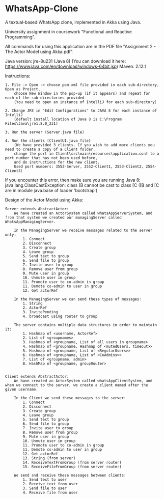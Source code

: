 # WhatsApp-Clone
A textual-based WhatsApp clone, implemented in Akka using Java.

University assignment in coursework "Functional and Reactive Programming".

All commands for using this application are in the PDF file "Assignment 2 - The Actor Model using Akka.pdf".

Java version: jre-8u231 (Java 8) (You can download it here: https://www.java.com/en/download/windows-64bit.jsp)
Maven: 2.12.1

Instructions:
	
	1. File -> Open -> choose pom.xml file provided in each sub-directory, Open as Project,
		choose New Window in the pop-up (if it appears) and repeat for each of the sub-directories provided
		(You need to open an instance of IntelliJ for each sub-directory)
		
	2. Change JRE in 'Edit Configurations' to JAVA 8 for each instance of IntelliJ
		(default install location of Java 8 is C:\Program Files\Java\jre1.8.0_231)

	3. Run the server (Server.java file)

	4. Run the clients (ClientUI.java file)
		(We have provided 3 clients. If you wish to add more clients you need to create a copy of a Client folder,
		change the port in Client\src\main\resources\application.conf to a port number that has not been used before,
		and do instructions for the new client.
		Used port numbers: 3553-Server, 2552-Client1, 2553-Client2, 2554-Client3)

If you encounter this error, then make sure you are running Java 8:
	java.lang.ClassCastException: class [B cannot be cast to class [C ([B and [C are in module java.base of loader 'bootstrap')


Design of the Actor Model using Akka:
	
	Server extends AbstractActor:
		We have created an ActorSystem called whatsAppServerSystem, and from that system we created our managingServer called WhatsAppManagingServer.

		In the ManagingServer we receive messages related to the server only:
			1. Connect
			2. Disconnect
			3. Create group
			4. Leave group
			5. Send text to group
			6. Send file to group
			7. Invite user to group
			8. Remove user from group
			9. Mute user in group
			10. Unmute user in group
			11. Promote user to co-admin in group
			11. Demote co-admin to user in group
			12. Get actorRef

		In the ManagingServer we can send these types of messages:
			1. String
			2. ActorRef
			3. InvitePending
			4. broadcast using router to group

		The server contains multiple data structures in order to maintain it:
			1. Hashmap of <username, ActorRef>
			2. List of <groupnames>
			3. Hashmap of <groupname, List of all users in groupname>
			4. Hashmap of <groupname, Hashmap of <mutedUsers, timeout>>
			5. Hashmap of <groupname, List of <RegularUsers>>
			6. Hashmap of <groupname, List of <CoAdmins>>
			7. List of <groupname, admin>
			8. HashMap of <groupname, groupRouter>


	Client extends AbstractActor:
		We have created an ActorSystem called whatsAppClientSystem, and when we connect to the server, we create a client named after the given username.

		In the Client we send these messages to the server:
			1. Connect
			2. Disconnect
			3. Create group
			4. Leave group
			5. Send text to group
			6. Send file to group
			7. Invite user to group
			8. Remove user from group
			9. Mute user in group
			10. Unmute user in group
			11. Promote user to co-admin in group
			11. Demote co-admin to user in group
			12. Get actorRef
			13. String (from server)
			14. ReceiveTextFromGroup (from server router)
			15. ReceiveFileFromGroup (from server router)

		We send and receive these messages between clients:
			1. Send text to user
			2. Receive text from user
			3. Send file to user
			4. Receive file from user
